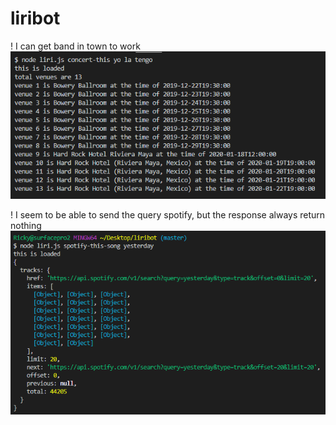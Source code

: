# liribot

! I can get band in town to work
![concert-this](./concert-this.PNG)

! I seem to be able to send the query spotify, but the response always return nothing
![spotify-this-song](./spotify-this-song.PNG)